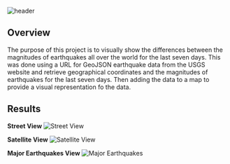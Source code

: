 ![header](https://user-images.githubusercontent.com/88597956/146654856-07d125ea-e0e0-4e3f-b111-64e28931b101.png)

## Overview
The purpose of this project is to visually show the differences between the magnitudes of earthquakes all over the world for the last seven days. This was done using a URL for GeoJSON earthquake data from the USGS website and retrieve geographical coordinates and the magnitudes of earthquakes for the last seven days. Then adding the data to a map to provide a visual representation fo the data.

## Results

**Street View**
![Street View](https://user-images.githubusercontent.com/88597956/146655021-cc7b03c1-02d8-47cb-a2c0-3c641cb15cb2.png)

**Satellite View**
![Satellite View](https://user-images.githubusercontent.com/88597956/146655022-bf0c3b7e-4288-4af3-a660-cbed7f0ccbf7.png)

**Major Earthquakes View**
![Major Earthquakes](https://user-images.githubusercontent.com/88597956/146655029-f81ea1e6-3e1b-4875-95ed-472dd517f874.png)

